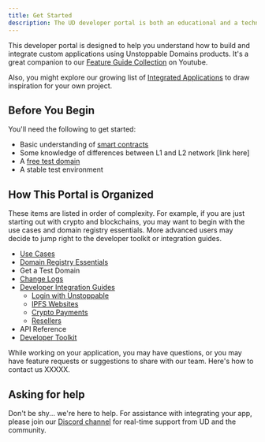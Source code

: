 ```yaml
---
title: Get Started
description: The UD developer portal is both an educational and a technical resource. We hope it will be equally useful for both technical and non-technical readers.
---
```


This developer portal is designed to help you understand how to build and integrate custom applications using Unstoppable Domains products.
It's a great companion to our [Feature Guide Collection](https://youtube.com/playlist?list=PLkKiQerk3s0AbMvBafwmJdR8pv7qPYeL-) on Youtube.

Also, you might explore our growing list of [Integrated Applications](https://unstoppabledomains.com/apps) to draw inspiration for your own project.

## Before You Begin

You'll need the following to get started:
- Basic understanding of [smart contracts](../developer-toolkit/smart-contracts/cns-smart-contracts.md)
- Some knowledge of differences between L1 and L2 network [link here]
- A [free test domain](./test-domains/etherscan.md)
- A stable test environment

## How This Portal is Organized

These items are listed in order of complexity. For example, if you are just starting out with crypto and blockchains, you may want to begin with the use cases and domain registry essentials. More advanced users may decide to jump right to the developer toolkit or integration guides.

- [Use Cases](../use-cases/index.md)
- [Domain Registry Essentials](./domain-registry-essentials/uns-architecture-overview.md)
- Get a Test Domain
- [Change Logs](./change-logs/resolution-changelog.md)
- [Developer Integration Guides](../guides/index.md)
  - [Login with Unstoppable](../guides/login-with-unstoppable/index.md)
  - [IPFS Websites](../guides/d-websites/ipfs-dweb-overview.md)
  - [Crypto Payments](../guides/crypto-payments/index.md)
  - [Resellers](../guides/reseller/index.md)
- API Reference
- [Developer Toolkit](../developer-toolkit/index.md)


While working on your application, you may have questions, or you may have feature requests or suggestions to share with our team.
Here's how to contact us XXXXX.

## Asking for help

Don't be shy... we're here to help. For assistance with integrating your app, please join our [Discord channel](https://discord.gg/b6ZVxSZ9Hn) for real-time support from UD and the community.
